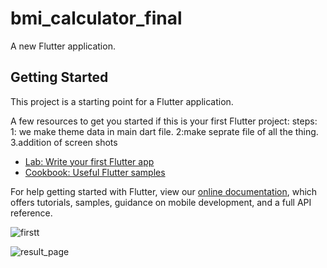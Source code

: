 # bmi_calculator_final

A new Flutter application.

## Getting Started

This project is a starting point for a Flutter application.

A few resources to get you started if this is your first Flutter project:
steps:
1: we make theme data in main dart file.
2:make seprate file of all the thing.
3.addition of screen shots

- [Lab: Write your first Flutter app](https://flutter.dev/docs/get-started/codelab)
- [Cookbook: Useful Flutter samples](https://flutter.dev/docs/cookbook)

For help getting started with Flutter, view our
[online documentation](https://flutter.dev/docs), which offers tutorials,
samples, guidance on mobile development, and a full API reference.




![firstt](https://user-images.githubusercontent.com/56849235/100288730-33429480-2f2c-11eb-9c63-0797583f7438.png)

![result_page](https://user-images.githubusercontent.com/56849235/100288504-ad264e00-2f2b-11eb-9e2e-c31b2be2aeb4.png)
